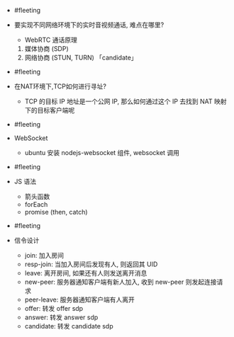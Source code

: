 

- #fleeting
- 要实现不同网络环境下的实时音视频通话, 难点在哪里?
    - WebRTC 通话原理
    1. 媒体协商 (SDP)
    2. 网络协商 (STUN, TURN) 「candidate」

- #fleeting
- 在NAT环境下,TCP如何进行寻址?
    - TCP 的目标 IP 地址是一个公网 IP, 那么如何通过这个 IP 去找到 NAT 映射下的目标客户端呢

- #fleeting
- WebSocket
    - ubuntu 安装 nodejs-websocket 组件, websocket 调用

- #fleeting 
- JS 语法
    - 箭头函数
    - forEach
    - promise (then, catch)

- #fleeting 
- 信令设计
    - join: 加入房间
    - resp-join: 当加入房间后发现有人, 则返回其 UID
    - leave: 离开房间, 如果还有人则发送离开消息
    - new-peer: 服务器通知客户端有新人加入, 收到 new-peer 则发起连接请求
    - peer-leave: 服务器通知客户端有人离开
    - offer: 转发 offer sdp
    - answer: 转发 answer sdp
    - candidate: 转发 candidate sdp

